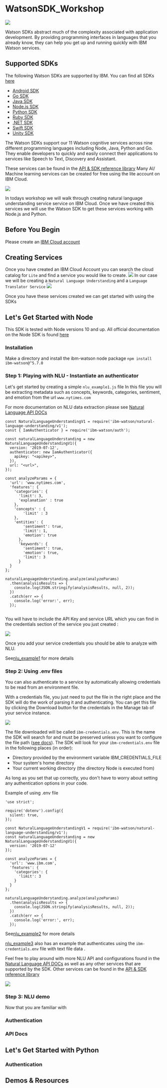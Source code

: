 # WatsonSDK_Workshop
![](./images/img0.png)

 Watson SDKs abstract much of the complexity associated with application development. By providing programming interfaces in languages that you already know, they can help you get up and running quickly with IBM Watson services. 
 
 ## Supported SDKs
 The following Watson SDKs are supported by IBM. You can find all SDKs [here](https://github.com/watson-developer-cloud)

 - [Android SDK](https://github.com/watson-developer-cloud/android-sdk)
 - [Go SDK](https://github.com/watson-developer-cloud/go-sdk)
 - [Java SDK](https://github.com/watson-developer-cloud/java-sdk)
 - [Node.js SDK](https://github.com/watson-developer-cloud/node-sdk)
 - [Python SDK](https://github.com/watson-developer-cloud/python-sdk)
 - [Ruby SDK](https://github.com/watson-developer-cloud/ruby-sdk)
 - [.NET SDK](https://github.com/watson-developer-cloud/dotnet-standard-sdk)
 - [Swift SDK](https://github.com/watson-developer-cloud/swift-sdk)
 - [Unity SDK](https://github.com/watson-developer-cloud/unity-sdk)

The Watson SDKs support our 11 Watson cognitive services across nine different programming languages including Node, Java, Python and Go. They enable developers to quickly and easily connect their applications to services like Speech to Text, Discovery and Assistant.

These services can be found in the [API & SDK reference library](https://cloud.ibm.com/docs?tab=api-docs&category=ai) Many AI/ Machine learning services can be created for free using the lite account on IBM Cloud. 

![](./images/img2.png)

 In todays workshop we will walk through creating natural language understanding service service on IBM Cloud. Once we have created this services we will use the Watson SDK to get these services working with Node.js and Python.  

 ## Before You Begin 
 Please create an [IBM Cloud account](https://ibm.biz/WatsonSDK)

## Creating Services 
Once you have created an IBM Cloud Account you can search the cloud catalog for `Lite` and find a service you would like to create.
![](./images/img3.png)
In our case we will be creating a `Natural Language Understanding` and a `Language Translator Service` 
![](./images/img4.png)

Once you have these services created we can get started with using the SDKs 

## Let's Get Started with Node 
 This SDK is tested with Node versions 10 and up.  All official documentation on the Node SDK is found [here](https://github.com/watson-developer-cloud/node-sdk)

###  Installation 
Make a directory and install the ibm-watson node package
```npm install ibm-watson@^5.7.0``` 

### Step 1: Playing with NLU - Instantiate an authenticator 
Let's get started by creating a simple `nlu_example1.js` file 
In this file you will be extracting metadata such as concepts, keywords, categories, sentiment, and emotion from the url `www.nytimes.com`

For more documentation on NLU data extraction please see [Natural Language API DOCs](https://cloud.ibm.com/apidocs/natural-language-understanding?code=node)

```
const NaturalLanguageUnderstandingV1 = require('ibm-watson/natural-language-understanding/v1');
const { IamAuthenticator } = require('ibm-watson/auth');

const naturalLanguageUnderstanding = new NaturalLanguageUnderstandingV1({
  version: '2019-07-12',
  authenticator: new IamAuthenticator({
    apikey: "<apikey>",
  }),
  url: "<url>",
});

const analyzeParams = {
  'url': 'www.nytimes.com',
  'features': {
    'categories': {
      'limit': 3,
      'explanation' : true
    },
    'concepts' : {
        'limit' : 3
    },
    'entities': {
        'sentiment': true,
        'limit': 1,
        'emotion': true
      },
      'keywords': {
        'sentiment': true,
        'emotion': true,
        'limit': 3
      }
  }
};

naturalLanguageUnderstanding.analyze(analyzeParams)
  .then(analysisResults => {
    console.log(JSON.stringify(analysisResults, null, 2));
  })
  .catch(err => {
    console.log('error:', err);
  });
  
  ```

You will have to include the API Key and service URL which you can find in the credentials section of the service you just created : 

![](./images/img5.png)

Once you add your service credentials you should be able to analyze with NLU. 

See[nlu_example1](https://github.com/pmmistry/WatsonSDK_Workshop/blob/master/nlu_example/nlu_example1.js) for more details

### Step 2: Using .env files 
You can also authenticate to a service by automatically allowing credentials to be read from an environment file. 

 
With a credentials file, you just need to put the file in the right place and the SDK will do the work of parsing it and authenticating. You can get this file by clicking the Download button for the credentials in the Manage tab of your service instance.

![](./images/img6.png)

The file downloaded will be called `ibm-credentials.env`. This is the name the SDK will search for and must be preserved unless you want to configure the file path ([see docs](https://github.com/watson-developer-cloud/node-sdk#supplying-credentials)). The SDK will look for your `ibm-credentials.env` file in the following places (in order):

   - Directory provided by the environment variable IBM_CREDENTIALS_FILE
   - Your system's home directory
   - Your current working directory (the directory Node is executed from)

As long as you set that up correctly, you don't have to worry about setting any authentication options in your code. 


Example of using .env file 
```
'use strict';

require('dotenv').config({
  silent: true,
});

const NaturalLanguageUnderstandingV1 = require('ibm-watson/natural-language-understanding/v1');
const naturalLanguageUnderstanding = new NaturalLanguageUnderstandingV1({
  version: '2019-07-12'
});

const analyzeParams = {
  'url': 'www.ibm.com',
  'features': {
    'categories': {
      'limit': 3
    }
  }
};

naturalLanguageUnderstanding.analyze(analyzeParams)
  .then(analysisResults => {
    console.log(JSON.stringify(analysisResults, null, 2));
  })
  .catch(err => {
    console.log('error:', err);
  });

```
See[nlu_example2](https://github.com/pmmistry/WatsonSDK_Workshop/blob/master/nlu_example/nlu_example2.js) for more details


[nlu_example3](https://github.com/pmmistry/WatsonSDK_Workshop/blob/master/nlu_example/nlu_example3.js) also has an example that authenticates using the `ibm-credentials.env` file with text file data . 

Feel free to play around with more NLU API and configurations found in the [Natural Language API DOCs](https://cloud.ibm.com/apidocs/natural-language-understanding?code=node) as well as any other services that are supported by the SDK. Other services can be found in the [API & SDK reference library](https://cloud.ibm.com/docs?tab=api-docs&category=ai) 

![](./images/img7.png)


### Step 3: NLU demo 
Now that you are familiar with 



### Authentication 

### API Docs 


## Let's Get Started with Python 

### Authentication 



## Demos & Resources 


